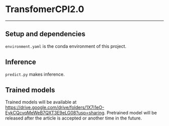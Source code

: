 # TransfomerCPI2.0
----
## Setup and dependencies 
`environment.yaml` is the conda environment of this project.

## Inference
`predict.py` makes inference.

## Trained models
Trained models will be available at https://drive.google.com/drive/folders/1X7i1eO-EykCQcvqMeWeB7QXT3E9eLG08?usp=sharing. Pretrained model will be released after the article is accepted or another time in the future.

